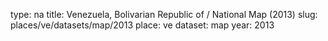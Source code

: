 type: na
title: Venezuela, Bolivarian Republic of / National Map (2013)
slug: places/ve/datasets/map/2013
place: ve
dataset: map
year: 2013
